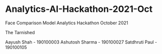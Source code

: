 # Analytics-AI-Hackathon-2021-Oct
Face Comparison Model Analytics Hackathon October 2021

The Tarnished

Aayush Shah - 190100003
Ashutosh Sharma - 190100027
Satdhruti Paul - 190100105
